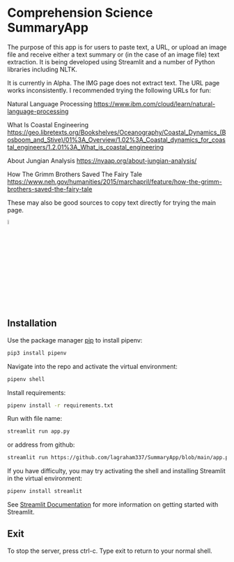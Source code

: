 # Comprehension Science SummaryApp

The purpose of this app is for users to paste text, a URL, or upload an image file and receive either a text summary or (in the case of an image file) text extraction. It is being developed using Streamlit and a number of Python libraries including NLTK. 

It is currently in Alpha.
The IMG page does not extract text.
The URL page works inconsistently. I recommended trying the following URLs for fun:

Natural Language Processing
https://www.ibm.com/cloud/learn/natural-language-processing 

What Is Coastal Engineering
https://geo.libretexts.org/Bookshelves/Oceanography/Coastal_Dynamics_(Bosboom_and_Stive)/01%3A_Overview/1.02%3A_Coastal_dynamics_for_coastal_engineers/1.2.01%3A_What_is_coastal_engineering 

About Jungian Analysis
https://nyaap.org/about-jungian-analysis/

How The Grimm Brothers Saved The Fairy Tale
https://www.neh.gov/humanities/2015/marchapril/feature/how-the-grimm-brothers-saved-the-fairy-tale

These may also be good sources to copy text directly for trying the main page.

[<img src="https://upload.wikimedia.org/wikipedia/commons/0/09/YouTube_full-color_icon_%282017%29.svg" width="5%">](https://youtu.be/Dwzc0zhGkEA "Cognitive Style Heuristics")

## Installation

Use the package manager [pip](https://pypi.org/project/pip/) to install pipenv:

```bash
pip3 install pipenv
```

Navigate into the repo and activate the virtual environment:
```bash
pipenv shell
```

Install requirements:
```bash
pipenv install -r requirements.txt
```

Run with file name:
```bash
streamlit run app.py
```
or address from github:
```bash
streamlit run https://github.com/lagraham337/SummaryApp/blob/main/app.py
```

If you have difficulty, you may try activating the shell and installing Streamlit in the virtual environment:
```bash
pipenv install streamlit
```

See [Streamlit Documentation](https://docs.streamlit.io/library/get-started/installation) for more information on getting started with Streamlit.

## Exit

To stop the server, press ctrl-c. Type exit to return to your normal shell.
